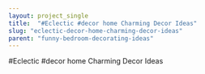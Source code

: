 ```yaml
---
layout: project_single
title:  "#Eclectic #decor home Charming Decor Ideas"
slug: "eclectic-decor-home-charming-decor-ideas"
parent: "funny-bedroom-decorating-ideas"
---
```

#Eclectic #decor home Charming Decor Ideas